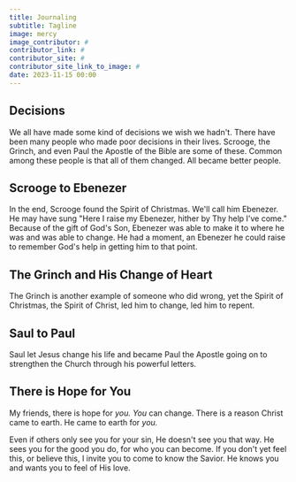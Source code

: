 ```yaml
---
title: Journaling
subtitle: Tagline
image: mercy
image_contributor: #
contributor_link: #
contributor_site: #
contributor_site_link_to_image: #
date: 2023-11-15 00:00
---
```


## Decisions
We all have made some kind of decisions we wish we hadn't. There have been many people who made poor decisions in their lives. Scrooge, the Grinch, and even Paul the Apostle of the Bible are some of these. Common among these people is that all of them changed. All became better people.

## Scrooge to Ebenezer
In the end, Scrooge found the Spirit of Christmas. We'll call him Ebenezer.
He may have sung "Here I raise my Ebenezer, hither by Thy help I've come." Because of the gift of God's Son, Ebenezer was able to make it to where he was and was able to change. He had a moment, an Ebenezer he could raise to remember God's help in getting him to that point.

## The Grinch and His Change of Heart
The Grinch is another example of someone who did wrong, yet the Spirit of Christmas, the Spirit of Christ, led him to change, led him to repent.

## Saul to Paul
Saul let Jesus change his life and became Paul the Apostle going on to strengthen the Church through his powerful letters.

## There is Hope for You
My friends, there is hope for _you._ _You_ can change. There is a reason Christ came to earth. He came to earth for _you._

Even if others only see you for your sin, He doesn't see you that way. He sees you for the good you do, for who you can become. If you don't yet feel this, or believe this, I invite you to come to know the Savior. He knows you and wants you to feel of His love.
